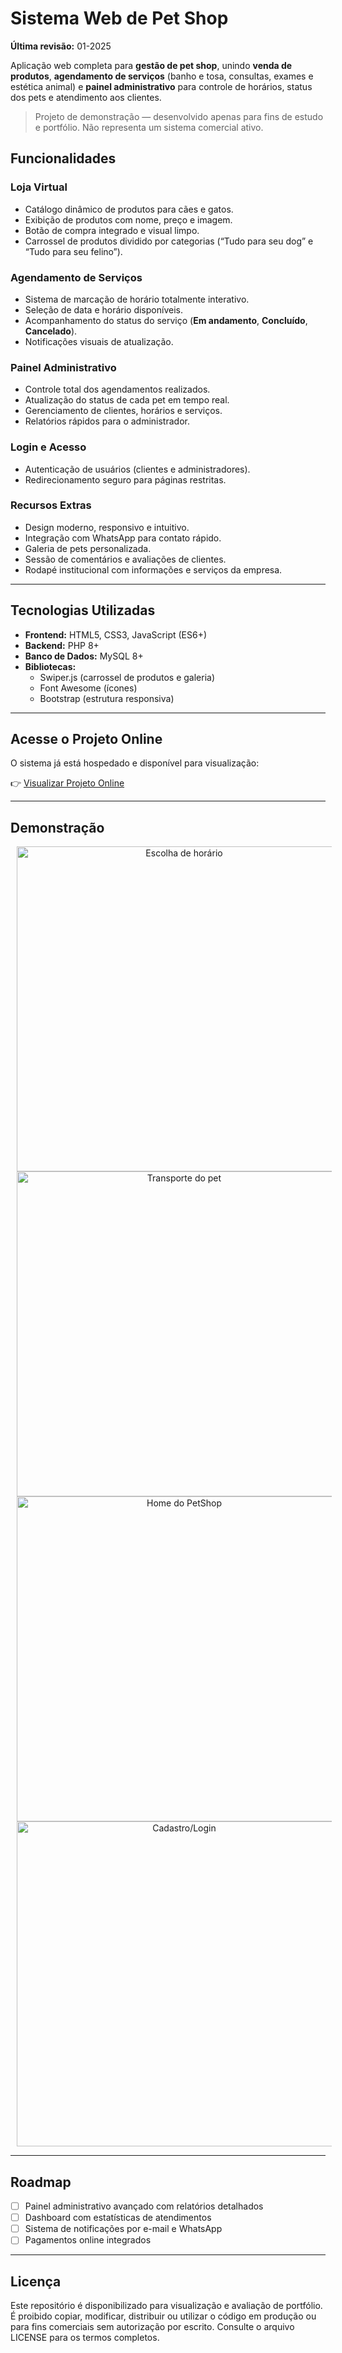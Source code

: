 # Sistema Web de Pet Shop

**Última revisão:** 01-2025

Aplicação web completa para **gestão de pet shop**, unindo **venda de produtos**, **agendamento de serviços** (banho e tosa, consultas, exames e estética animal) e **painel administrativo** para controle de horários, status dos pets e atendimento aos clientes.

> Projeto de demonstração — desenvolvido apenas para fins de estudo e portfólio. Não representa um sistema comercial ativo.

## Funcionalidades

### Loja Virtual  
- Catálogo dinâmico de produtos para cães e gatos.  
- Exibição de produtos com nome, preço e imagem.  
- Botão de compra integrado e visual limpo.  
- Carrossel de produtos dividido por categorias (“Tudo para seu dog” e “Tudo para seu felino”).  

### Agendamento de Serviços  
- Sistema de marcação de horário totalmente interativo.  
- Seleção de data e horário disponíveis.  
- Acompanhamento do status do serviço (**Em andamento**, **Concluído**, **Cancelado**).  
- Notificações visuais de atualização.  

### Painel Administrativo  
- Controle total dos agendamentos realizados.  
- Atualização do status de cada pet em tempo real.  
- Gerenciamento de clientes, horários e serviços.  
- Relatórios rápidos para o administrador.  

### Login e Acesso  
- Autenticação de usuários (clientes e administradores).  
- Redirecionamento seguro para páginas restritas.  

### Recursos Extras  
- Design moderno, responsivo e intuitivo.  
- Integração com WhatsApp para contato rápido.  
- Galeria de pets personalizada.  
- Sessão de comentários e avaliações de clientes.  
- Rodapé institucional com informações e serviços da empresa.  

---

## Tecnologias Utilizadas

- **Frontend:** HTML5, CSS3, JavaScript (ES6+)  
- **Backend:** PHP 8+  
- **Banco de Dados:** MySQL 8+  
- **Bibliotecas:**  
  - Swiper.js (carrossel de produtos e galeria)  
  - Font Awesome (ícones)  
  - Bootstrap (estrutura responsiva)  

---

## Acesse o Projeto Online

O sistema já está hospedado e disponível para visualização:

👉 [Visualizar Projeto Online](https://orchid-bat-742114.hostingersite.com)

---

## Demonstração

<div align="center">

  <img src="https://github.com/user-attachments/assets/949b77f1-603f-4221-b373-a4835c590d28" height="520" style="margin:0 10px; vertical-align:top;" alt="Escolha de horário">
  <img src="https://github.com/user-attachments/assets/12ef4d99-52bd-4189-a81e-c62313b83030" height="520" style="margin:0 10px; vertical-align:top;" alt="Transporte do pet">
  <img src="https://github.com/user-attachments/assets/ff81148a-6d1a-430c-9062-f3f199e56cc8" height="520" style="margin:0 10px; vertical-align:top;" alt="Home do PetShop">
  <img src="https://github.com/user-attachments/assets/84482843-2f8c-47cf-9d8d-e197983626fb" height="520" style="margin:0 10px; vertical-align:top;" alt="Cadastro/Login">

</div>

---

## Roadmap

- [ ] Painel administrativo avançado com relatórios detalhados  
- [ ] Dashboard com estatísticas de atendimentos  
- [ ] Sistema de notificações por e-mail e WhatsApp  
- [ ] Pagamentos online integrados  

---

## Licença
Este repositório é disponibilizado para visualização e avaliação de portfólio.
É proibido copiar, modificar, distribuir ou utilizar o código em produção ou para fins comerciais sem autorização por escrito.
Consulte o arquivo LICENSE para os termos completos.

